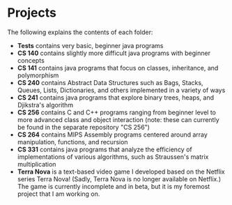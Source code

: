 # Projects

The following explains the contents of each folder:

<ul>

<li><strong>Tests</strong> contains very basic, beginner java programs</li>
<li><strong>CS 140</strong> contains slightly more difficult java programs with beginner concepts</li>
<li><strong>CS 141</strong> contains java programs that focus on classes, inheritance, and polymorphism</li>
<li><strong>CS 240</strong> contains Abstract Data Structures such as Bags, Stacks, Queues, Lists, Dictionaries, and others implemented in a variety of ways</li>
<li><strong>CS 241</strong> contains java programs that explore binary trees, heaps, and Djikstra's algorithm</li>
<li><strong>CS 256</strong> contains C and C++ programs ranging from beginner level to more advanced class and object interaction (note: these can currently be found in the separate repository "CS 256")</li>
<li><strong>CS 264</strong> contains MIPS Assembly programs centered around array manipulation, functions, and recursion
<li><strong>CS 331</strong> contains java programs that analyze the efficiency of implementations of various algorithms, such as Straussen's matrix multiplication</li>
<li><strong>Terra Nova</strong> is a text-based video game I developed based on the Netflix series Terra Nova! (Sadly, Terra Nova is no longer available on Netflix.) The game is currently incomplete and in beta, but it is my foremost project that I am working on.</li>
  
<ul>
